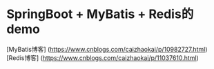 ﻿# SpringBoot + MyBatis + Redis的demo
[MyBatis博客] (https://www.cnblogs.com/caizhaokai/p/10982727.html)
[Redis博客] (https://www.cnblogs.com/caizhaokai/p/11037610.html)
